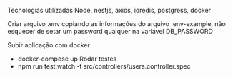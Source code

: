 Tecnologias utilizadas
Node, nestjs, axios, ioredis, postgress, docker 

Criar arquivo .env copiando as informações do arquivo .env-example, não esquecer de setar um password qualquer na variável
DB_PASSWORD

Subir aplicação com docker 
- docker-compose up
Rodar testes 
- npm run test:watch -t src/controllers/users.controller.spec 